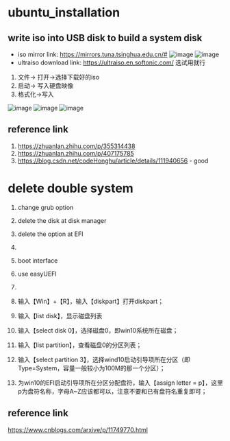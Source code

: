# ubuntu_installation
## write iso into USB disk to build a system disk
- iso mirror link: https://mirrors.tuna.tsinghua.edu.cn/#
![image](https://user-images.githubusercontent.com/48377634/166099113-ba4c3834-4e28-4ba3-ac4a-86e46f14d7ce.png)
![image](https://user-images.githubusercontent.com/48377634/166099131-a6621a96-2d60-42d8-969f-1e42739594eb.png)
- ultraiso download link: https://ultraiso.en.softonic.com/
选试用就行
1. 文件-> 打开->选择下载好的iso
2. 启动-> 写入硬盘映像
3. 格式化->写入

![image](https://user-images.githubusercontent.com/48377634/166101218-67cabc3a-7503-4a50-9c05-da1a5f459c09.png)
![image](https://user-images.githubusercontent.com/48377634/166101201-fedacbe4-20f5-4e9b-be35-d4769398d95a.png)
![image](https://user-images.githubusercontent.com/48377634/166101243-b9170479-59dd-4173-bc4a-9c03d30dba19.png)

## reference link
1. https://zhuanlan.zhihu.com/p/355314438
2. https://zhuanlan.zhihu.com/p/407175785
3. https://blog.csdn.net/codeHonghu/article/details/111940656 - good


# delete double system
1. change grub option
2. delete the disk at disk manager
3. delete the option at EFI

1.
  1. boot interface
  2. use easyUEFI

3.
  1. 输入【Win】+【R】，输入【diskpart】打开diskpart；

  2. 输入【list disk】，显示磁盘列表

  3. 输入【select disk 0】，选择磁盘0，即win10系统所在磁盘；

  4. 输入【list partition】，查看磁盘0的分区列表；

  5. 输入【select partition 3】，选择wind10启动引导项所在分区（即Type=System，容量一般较小为100M的那一个分区）；

  6. 为win10的EFI启动引导项所在分区分配盘符，输入【assign letter = p】，这里p为盘符名称，字母A~Z应该都可以，注意不要和已有盘符名重复即可；

## reference link
https://www.cnblogs.com/arxive/p/11749770.html


